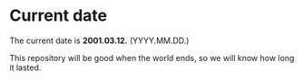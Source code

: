 # Current date

The current date is **2001.03.12.** (YYYY.MM.DD.)

This repository will be good when the world ends, so we will know how long it lasted.